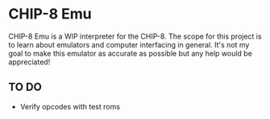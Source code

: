 # CHIP-8 Emu
CHIP-8 Emu is a WIP interpreter for the CHIP-8.
The scope for this project is to learn about emulators and computer interfacing in general.
It's not my goal to make this emulator as accurate as possible but any help would be appreciated!

## TO DO
* Verify opcodes with test roms
